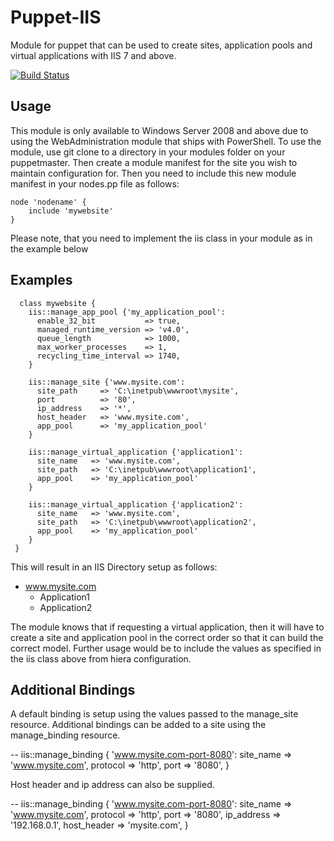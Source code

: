 Puppet-IIS
============================

Module for puppet that can be used to create sites, application pools and virtual applications with IIS 7 and above. 

[![Build Status](https://travis-ci.org/puppet-community/puppet-iis.png?branch=master)](https://travis-ci.org/puppet-community/puppet-iis)

Usage
--
This module is only available to Windows Server 2008 and above due to using the WebAdministration module that ships with PowerShell. To use the module, use git clone to a directory in your modules folder on your puppetmaster. Then create a module manifest for the site you wish to maintain configuration for. Then you need to include this new module manifest in your nodes.pp file as follows: 

    node 'nodename' {
        include 'mywebsite'
    }
    
Please note, that you need to implement the iis class in your module as in the example below

Examples
--
      class mywebsite {
        iis::manage_app_pool {'my_application_pool':
          enable_32_bit           => true,
          managed_runtime_version => 'v4.0',
          queue_length            => 1000,
          max_worker_processes    => 1,
          recycling_time_interval => 1740,
        }

    	iis::manage_site {'www.mysite.com':
      	  site_path     => 'C:\inetpub\wwwroot\mysite',
      	  port          => '80',
      	  ip_address    => '*',
      	  host_header   => 'www.mysite.com',
      	  app_pool      => 'my_application_pool'
    	}

    	iis::manage_virtual_application {'application1':
      	  site_name   => 'www.mysite.com',
      	  site_path   => 'C:\inetpub\wwwroot\application1',
      	  app_pool    => 'my_application_pool'
    	}
    	
    	iis::manage_virtual_application {'application2':
      	  site_name   => 'www.mysite.com',
      	  site_path   => 'C:\inetpub\wwwroot\application2',
      	  app_pool    => 'my_application_pool'
    	}
     }
     
This will result in an IIS Directory setup as follows:

* www.mysite.com
	* Application1
	* Application2
	
The module knows that if requesting a virtual application, then it will have to create a site and application pool in the correct order so that it can build the correct model. Further usage would be to include the values as specified in the iis class above from hiera configuration.

Additional Bindings
--
A default binding is setup using the values passed to the manage_site resource.
Additional bindings can be added to a site using the manage_binding resource.

--
    iis::manage_binding { 'www.mysite.com-port-8080':
      site_name => 'www.mysite.com',
      protocol  => 'http',
      port      => '8080',
    }

Host header and ip address can also be supplied.

--
    iis::manage_binding { 'www.mysite.com-port-8080':
      site_name   => 'www.mysite.com',
      protocol    => 'http',
      port        => '8080',
      ip_address  => '192.168.0.1',
      host_header => 'mysite.com',
    }
